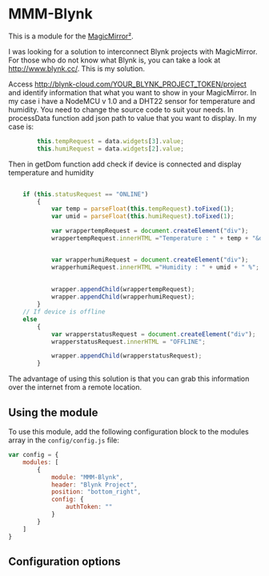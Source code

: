 # MMM-Blynk

This is a module for the [MagicMirror²](https://github.com/MichMich/MagicMirror/).

I was looking for a solution to interconnect Blynk projects with MagicMirror. 
For those who do not know what Blynk is, you can take a look at http://www.blynk.cc/.
This is my solution.


Access http://blynk-cloud.com/YOUR_BLYNK_PROJECT_TOKEN/project 
and identify information that what you want to show in your MagicMirror.
In my case i have a NodeMCU v 1.0 and a DHT22 sensor for temperature and humidity.
You need to change the source code to suit your needs. 
In processData function add json path to  value that you want to display. 
In my case is:
```js
 		this.tempRequest = data.widgets[3].value;
		this.humiRequest = data.widgets[2].value;
```
Then in getDom function add check if device is connected and display temperature and humidity

```js

	if (this.statusRequest == "ONLINE") 
		{
		 	var temp = parseFloat(this.tempRequest).toFixed(1);
			var umid = parseFloat(this.humiRequest).toFixed(1);

			var wrappertempRequest = document.createElement("div");
			wrappertempRequest.innerHTML ="Temperature : " + temp + "&deg;C";


			var wrapperhumiRequest = document.createElement("div");
			wrapperhumiRequest.innerHTML ="Humidity : " + umid + " %";
			
			
			wrapper.appendChild(wrappertempRequest);
			wrapper.appendChild(wrapperhumiRequest);
		}
	// If device is offline
	else 
		{
			var wrapperstatusRequest = document.createElement("div");
			wrapperstatusRequest.innerHTML = "OFFLINE";

			wrapper.appendChild(wrapperstatusRequest);
		}

```
The advantage of using this solution is that you can grab this information over the internet
from a remote location.
	

## Using the module

To use this module, add the following configuration block to the modules array in the `config/config.js` file:
```js
var config = {
    modules: [
		{
			module: "MMM-Blynk",
			header: "Blynk Project",
			position: "bottom_right",
			config: {
				authToken: ""
			}
		}
    ]
}
```

## Configuration options


